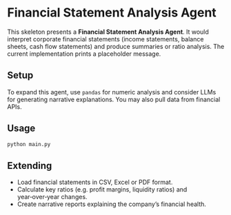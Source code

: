 # Financial Statement Analysis Agent

This skeleton presents a **Financial Statement Analysis Agent**.  It would interpret corporate financial statements (income statements, balance sheets, cash flow statements) and produce summaries or ratio analysis.  The current implementation prints a placeholder message.

## Setup

To expand this agent, use `pandas` for numeric analysis and consider LLMs for generating narrative explanations.  You may also pull data from financial APIs.

## Usage

```bash
python main.py
```

## Extending

- Load financial statements in CSV, Excel or PDF format.
- Calculate key ratios (e.g. profit margins, liquidity ratios) and year‑over‑year changes.
- Create narrative reports explaining the company’s financial health.